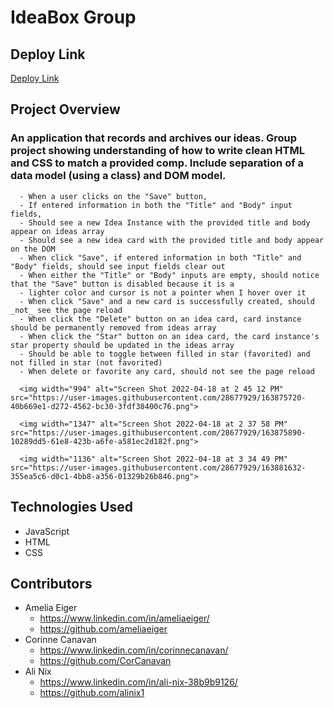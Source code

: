 # IdeaBox Group

## Deploy Link

[Deploy Link](https://corcanavan.github.io/ideabox/)

## Project Overview

### An application that records and archives our ideas.  Group project showing understanding of how to write clean HTML and CSS to match a provided comp.  Include separation of a data model (using a class) and DOM model.
      - When a user clicks on the "Save" button,
      - If entered information in both the "Title" and "Body" input fields,
      - Should see a new Idea Instance with the provided title and body appear on ideas array
      - Should see a new idea card with the provided title and body appear on the DOM
      - When click "Save", if entered information in both "Title" and "Body" fields, should see input fields clear out
      - When either the "Title" or "Body" inputs are empty, should notice that the "Save" button is disabled because it is a
      - lighter color and cursor is not a pointer when I hover over it
      - When click "Save" and a new card is successfully created, should _not_ see the page reload
      - When click the "Delete" button on an idea card, card instance should be permanently removed from ideas array
      - When click the "Star" button on an idea card, the card instance's star property should be updated in the ideas array
      - Should be able to toggle between filled in star (favorited) and not filled in star (not favorited)
      - When delete or favorite any card, should not see the page reload

      <img width="994" alt="Screen Shot 2022-04-18 at 2 45 12 PM" src="https://user-images.githubusercontent.com/28677929/163875720-40b669e1-d272-4562-bc30-3fdf38400c76.png">

      <img width="1347" alt="Screen Shot 2022-04-18 at 2 37 58 PM" src="https://user-images.githubusercontent.com/28677929/163875890-10289dd5-61e8-423b-a6fe-a581ec2d182f.png">

      <img width="1136" alt="Screen Shot 2022-04-18 at 3 34 49 PM" src="https://user-images.githubusercontent.com/28677929/163881632-355ea5c6-d0c1-4bb8-a356-01329b26b846.png">

## Technologies Used
* JavaScript
* HTML
* CSS

## Contributors
* Amelia Eiger
  * https://www.linkedin.com/in/ameliaeiger/
  * https://github.com/ameliaeiger
* Corinne Canavan
  * https://www.linkedin.com/in/corinnecanavan/
  * https://github.com/CorCanavan
* Ali Nix
  * https://www.linkedin.com/in/ali-nix-38b9b9126/
  * https://github.com/alinix1
